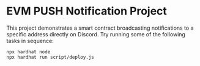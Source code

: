 # EVM PUSH Notification Project

This project demonstrates a smart contract broadcasting notifications to a specific address directly on Discord.
Try running some of the following tasks in sequence:

```shell
npx hardhat node
npx hardhat run script/deploy.js
```
